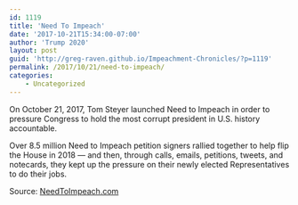 ```yaml
---
id: 1119
title: 'Need To Impeach'
date: '2017-10-21T15:34:00-07:00'
author: 'Trump 2020'
layout: post
guid: 'http://greg-raven.github.io/Impeachment-Chronicles/?p=1119'
permalink: /2017/10/21/need-to-impeach/
categories:
    - Uncategorized
---
```


On October 21, 2017, Tom Steyer launched Need to Impeach in order to pressure Congress to hold the most corrupt president in U.S. history accountable.

Over 8.5 million Need to Impeach petition signers rallied together to help flip the House in 2018 — and then, through calls, emails, petitions, tweets, and notecards, they kept up the pressure on their newly elected Representatives to do their jobs.

Source: [NeedToImpeach.com](https://www.needtoimpeach.com)